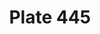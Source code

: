 ---
pid: '445'
an: '11'
title: Plate 445
rev_year: 
_date: 30 janvier 1803
caption: Turban de grande Parure. Robe du Matin.
translation: Grand Parure Turban. Morning Dress.
student: Zoë Dostal
keywords: "[ Turban, femme artiste, woman artist, froid, cold, Psyché, Polonnaise,
  Polish, Redingote, turq, Turkish, Vignogne, palatine ]"
permalink: /plates/445
layout: plate-page
---